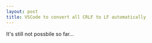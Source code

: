 ```yaml
---
layout: post
title: VSCode to convert all CRLF to LF automatically
---
```

It's still not possbile so far... 
